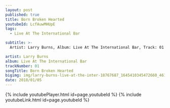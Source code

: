 ```yaml
---
layout: post
published: true
title: Born Broken Hearted
youtubeId: LcfAuwMHUpE
tags:
  - Live At The International Bar

subtitle: >-
  Artist: Larry Burns, Album: Live At The International Bar, Track: 01 , Title: Born Broken Hearted

artist: Larry Burns
album: Live At The International Bar
trackNumber: 01
songTitle: Born Broken Hearted
bigimg: img/larry-burns-live-at-the-inter-18767687_1645410345472660_4611724459318311544_n.jpg
date: 2018/01/05
---
```

{% include youtubePlayer.html id=page.youtubeId %}
{% include youtubeLink.html id=page.youtubeId %}